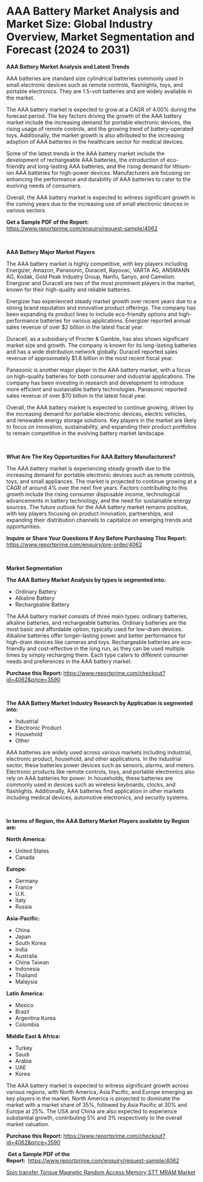 <p><h1>AAA Battery Market Analysis and Market Size: Global Industry Overview, Market Segmentation and Forecast (2024 to 2031)</h1></p><p><strong>AAA Battery Market Analysis and Latest Trends</strong></p>
<p><p>AAA batteries are standard size cylindrical batteries commonly used in small electronic devices such as remote controls, flashlights, toys, and portable electronics. They are 1.5-volt batteries and are widely available in the market.</p><p>The AAA battery market is expected to grow at a CAGR of 4.00% during the forecast period. The key factors driving the growth of the AAA battery market include the increasing demand for portable electronic devices, the rising usage of remote controls, and the growing trend of battery-operated toys. Additionally, the market growth is also attributed to the increasing adoption of AAA batteries in the healthcare sector for medical devices.</p><p>Some of the latest trends in the AAA battery market include the development of rechargeable AAA batteries, the introduction of eco-friendly and long-lasting AAA batteries, and the rising demand for lithium-ion AAA batteries for high-power devices. Manufacturers are focusing on enhancing the performance and durability of AAA batteries to cater to the evolving needs of consumers.</p><p>Overall, the AAA battery market is expected to witness significant growth in the coming years due to the increasing use of small electronic devices in various sectors.</p></p>
<p><strong>Get a Sample PDF of the Report:&nbsp;</strong> <a href="https://www.reportprime.com/enquiry/request-sample/4062">https://www.reportprime.com/enquiry/request-sample/4062</a></p>
<p>&nbsp;</p>
<p><strong>AAA Battery Major Market Players</strong></p>
<p><p>The AAA battery market is highly competitive, with key players including Energizer, Amazon, Panasonic, Duracell, Rayovac, VARTA AG, ANSMANN AG, Kodak, Gold Peak Industry Group, Nanfu, Sanyo, and Camelion. Energizer and Duracell are two of the most prominent players in the market, known for their high-quality and reliable batteries. </p><p>Energizer has experienced steady market growth over recent years due to a strong brand reputation and innovative product offerings. The company has been expanding its product lines to include eco-friendly options and high-performance batteries for various applications. Energizer reported annual sales revenue of over $2 billion in the latest fiscal year.</p><p>Duracell, as a subsidiary of Procter & Gamble, has also shown significant market size and growth. The company is known for its long-lasting batteries and has a wide distribution network globally. Duracell reported sales revenue of approximately $1.8 billion in the most recent fiscal year.</p><p>Panasonic is another major player in the AAA battery market, with a focus on high-quality batteries for both consumer and industrial applications. The company has been investing in research and development to introduce more efficient and sustainable battery technologies. Panasonic reported sales revenue of over $70 billion in the latest fiscal year.</p><p>Overall, the AAA battery market is expected to continue growing, driven by the increasing demand for portable electronic devices, electric vehicles, and renewable energy storage solutions. Key players in the market are likely to focus on innovation, sustainability, and expanding their product portfolios to remain competitive in the evolving battery market landscape.</p></p>
<p>&nbsp;</p>
<p><strong>What Are The Key Opportunities For AAA Battery Manufacturers?</strong></p>
<p><p>The AAA battery market is experiencing steady growth due to the increasing demand for portable electronic devices such as remote controls, toys, and small appliances. The market is projected to continue growing at a CAGR of around 4% over the next five years. Factors contributing to this growth include the rising consumer disposable income, technological advancements in battery technology, and the need for sustainable energy sources. The future outlook for the AAA battery market remains positive, with key players focusing on product innovation, partnerships, and expanding their distribution channels to capitalize on emerging trends and opportunities.</p></p>
<p><strong>Inquire or Share Your Questions If Any Before Purchasing This Report:</strong> <a href="https://www.reportprime.com/enquiry/pre-order/4062">https://www.reportprime.com/enquiry/pre-order/4062</a></p>
<p>&nbsp;</p>
<p><strong>Market Segmentation</strong></p>
<p><strong>The AAA Battery Market Analysis by types is segmented into:</strong></p>
<p><ul><li>Ordinary Battery</li><li>Alkaline Battery</li><li>Rechargeable Battery</li></ul></p>
<p><p>The AAA battery market consists of three main types: ordinary batteries, alkaline batteries, and rechargeable batteries. Ordinary batteries are the most basic and affordable option, typically used for low-drain devices. Alkaline batteries offer longer-lasting power and better performance for high-drain devices like cameras and toys. Rechargeable batteries are eco-friendly and cost-effective in the long run, as they can be used multiple times by simply recharging them. Each type caters to different consumer needs and preferences in the AAA battery market.</p></p>
<p><strong>Purchase this Report:&nbsp;</strong><a href="https://www.reportprime.com/checkout?id=4062&price=3590">https://www.reportprime.com/checkout?id=4062&price=3590</a></p>
<p>&nbsp;</p>
<p><strong>The AAA Battery Market Industry Research by Application is segmented into:</strong></p>
<p><ul><li>Industrial</li><li>Electronic Product</li><li>Household</li><li>Other</li></ul></p>
<p><p>AAA batteries are widely used across various markets including industrial, electronic product, household, and other applications. In the industrial sector, these batteries power devices such as sensors, alarms, and meters. Electronic products like remote controls, toys, and portable electronics also rely on AAA batteries for power. In households, these batteries are commonly used in devices such as wireless keyboards, clocks, and flashlights. Additionally, AAA batteries find application in other markets including medical devices, automotive electronics, and security systems.</p></p>
<p>&nbsp;</p>
<p><strong>In terms of Region, the AAA Battery Market Players available by Region are:</strong></p>
<p>
    <p> <strong> North America: </strong>
        <ul>
            <li>United States</li>
            <li>Canada</li>
        </ul>
        </p> 
    <p> <strong> Europe: </strong>
        <ul>
            <li>Germany</li>
            <li>France</li>
            <li>U.K.</li>
            <li>Italy</li>
            <li>Russia</li>
        </ul>
        </p> 
    <p> <strong> Asia-Pacific: </strong>
        <ul>
            <li>China</li>
            <li>Japan</li>
            <li>South Korea</li>
            <li>India</li>
            <li>Australia</li>
            <li>China Taiwan</li>
            <li>Indonesia</li>
            <li>Thailand</li>
            <li>Malaysia</li>
        </ul>
        </p> 
    <p> <strong> Latin America: </strong>
        <ul>
            <li>Mexico</li>
            <li>Brazil</li>
            <li>Argentina Korea</li>
            <li>Colombia</li>
        </ul>
        </p> 
    <p> <strong> Middle East & Africa: </strong>
        <ul>
            <li>Turkey</li>
            <li>Saudi</li>
            <li>Arabia</li>
            <li>UAE</li>
            <li>Korea</li>
        </ul>
    </p>
    </p>
<p><p>The AAA battery market is expected to witness significant growth across various regions, with North America, Asia Pacific, and Europe emerging as key players in the market. North America is projected to dominate the market with a market share of 35%, followed by Asia Pacific at 30% and Europe at 25%. The USA and China are also expected to experience substantial growth, contributing 5% and 3% respectively to the overall market valuation.</p></p>
<p><strong>Purchase this Report: </strong><a href="https://www.reportprime.com/checkout?id=4062&price=3590">https://www.reportprime.com/checkout?id=4062&price=3590</a></p>
<p>&nbsp;<strong>Get a Sample PDF of the Report:&nbsp;&nbsp;</strong><a href="https://www.reportprime.com/enquiry/request-sample/4062">https://www.reportprime.com/enquiry/request-sample/4062</a></p>
<p><strong></strong></p>
<p><p><a href="https://github.com/FassouRP/Market-Research-Report-List-3/blob/main/spin-transfer-torque-magnetic-random-access-memory-stt-mram-market.md">Spin transfer Torque Magnetic Random Access Memory STT MRAM Market</a></p></p>